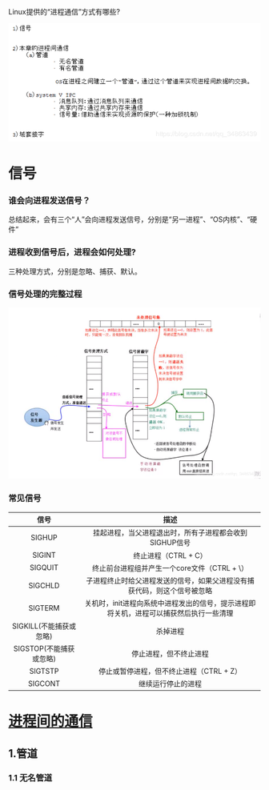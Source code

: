
Linux提供的“进程通信”方式有哪些?
<div align="center"> <img src="pic/进程通信.png"/> </div>


# 信号

### 谁会向进程发送信号？
总结起来，会有三个“人”会向进程发送信号，分别是“另一进程”、“OS内核”、“硬件”

### 进程收到信号后，进程会如何处理?
三种处理方式，分别是忽略、捕获、默认。

### 信号处理的完整过程
<div align="center"> <img src="pic/信号处理过程.png"/> </div>


### 常见信号

| 信号 | 描述 |
|:--:|:--:|
|SIGHUP|挂起进程，当父进程退出时，所有子进程都会收到SIGHUP信号|
|SIGINT|终止进程（CTRL + C）|
|SIGQUIT|终止前台进程组并产生一个core文件（CTRL + \）|
|SIGCHLD|子进程终止时给父进程发送的信号，如果父进程没有捕获代码，则这个信号被忽略|
|SIGTERM|关机时，init进程向系统中进程发出的信号，提示进程即将关机，进程可以捕获然后执行一些清理|
|SIGKILL(不能捕获或忽略)|杀掉进程|
|SIGSTOP(不能捕获或忽略)|停止进程，但不终止进程|
|SIGTSTP|停止或暂停进程，但不终止进程（CTRL + Z）|
|SIGCONT|继续运行停止的进程|


# [进程间的通信](https://blog.csdn.net/qq_34863439/article/details/103258088#1.%20%E6%97%A0%E5%90%8D%E7%AE%A1%E9%81%93%20%C2%A0%C2%A0%20%C2%A0)

## 1.管道

### 1.1 无名管道
